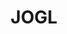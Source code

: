 ---
layout: project
title: JOGL
description: Créer une plateforme pour associer des projets scientifiques avec des bénévoles
season: 8
repository:
website:
image:
---